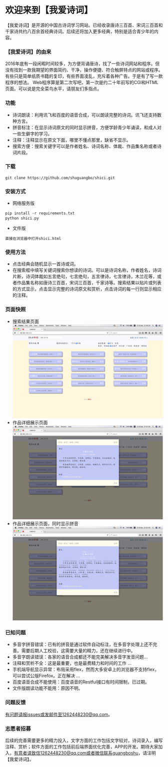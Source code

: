 欢迎来到【我爱诗词】
==========================
【我爱诗词】是开源的中国古诗词学习网站。已经收录唐诗三百首、宋词三百首和千家诗共约八百余首经典诗词。后续还将加入更多经典，特别是适合青少年的内容。

### 【我爱诗词】的由来 
2016年底有一段闲暇时间较多，为方便背诵唐诗，找了一些诗词网站和程序。但没有找到一款我期望的界面简约、干净，操作便捷、符合触屏特点的网站或程序。有些只是简单纸质书籍的复印，有些界面凌乱，充斥着各种广告。于是有了写一款程序的想法。
Web程序算是第二次写吧，第一次是约二十年前写的CGI和HTML页面。可以说是完全菜鸟水平，请朋友们多指点。

### 功能
* 诗词朗读：利用讯飞和百度的语音合成，可以朗读完整的诗词。讯飞还支持数种方言。
* 拼音标注：在显示诗词原文的同时显示拼音，方便学龄青少年诵读，和成人对一些生僻字的学习。
* 注释：注释显示在原文下面，哪里不懂点那里，缺省不显示。
* 搜索方便：搜索关键字可以是作者姓名、诗词名称、体裁、作品集名称或者诗词片段。

### 下载
```
git clone https://github.com/shuguangbo/shici.git
```

### 安装方式
* 网络服务版
```
pip install -r requirements.txt
python shici.py
```
* 文件版
```
直接在浏览器中打开shici.html
```   

### 使用方法
* 点击经典会随机显示一首诗或词。
* 在搜索框中填写关键词搜索你想读的诗词。可以是诗词名称，作者姓名，诗词片断，诗词体裁如五言绝句，七言绝句，五言律诗，七言律诗，木兰花等，或者作品集名称如唐诗三百首，宋词三百首，千家诗等。搜索结果以贴片或列表的方式显示，点击显示完整的诗词原文和赏析，点击诗词的每一行则显示相应的注释。
### 页面快照
* 搜索结果页面
![](screenshoot/scs-search-config.png)
* 作品详细展示页面
![](screenshoot/scs-work-detail.png)
* 作品详细展示页面，同时显示拼音
![](screenshoot/scs-work-pinyin.png)
### 已知问题
* 多音字拼音错误：已有的拼音是通过软件自动标注，在多音字处理上还不完善。需要后期人工校验，这需要大量的精力，还在继续进行中。
* 多音字朗读错误：各家的语音合成都还不能完美解决多音字发音问题...
* 注释和赏析不全：这是最重要，也是最费精力和时间的工作 ...
* 手机端导航显示异常：布局采用flex，然而大多安卓上的浏览器不支持flex，可以尝试公版Firefox。正在解决 ...
* 百度语音合成不能使用：百度语音的Restful接口有时间限制，已过期。
* 文件版朗读功能不能用：原因不明。

### 问题反馈
有问题请报issues或发邮件至1262448230@qq.com。

### 志愿者招募
后续的完善需要更多的精力投入，文字方面的工作包括文字较对，诗词录入，编写注释、赏析；软件方面的工作包括前后端界面优化完善，APP的开发。期待大家加入，有意者请致信1262448230@qq.com或者微信联系guangboshu，请注明【我爱诗词】。
